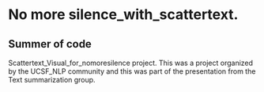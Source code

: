 # No more silence_with_scattertext.

## Summer of code

Scattertext_Visual_for_nomoresilence project. This was a project organized by the UCSF_NLP community and this was part of the presentation from the Text summarization group. 
